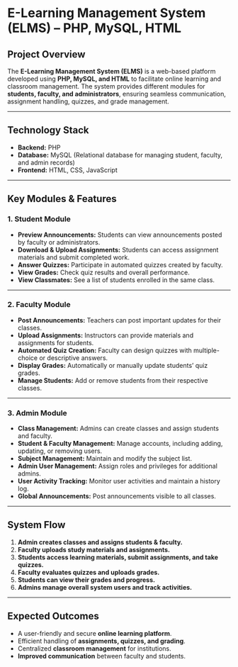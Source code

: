 # **E-Learning Management System (ELMS) – PHP, MySQL, HTML**  

## **Project Overview**  
The **E-Learning Management System (ELMS)** is a web-based platform developed using **PHP, MySQL, and HTML** to facilitate online learning and classroom management. The system provides different modules for **students, faculty, and administrators**, ensuring seamless communication, assignment handling, quizzes, and grade management.  

---

## **Technology Stack**  
- **Backend:** PHP
- **Database:** MySQL (Relational database for managing student, faculty, and admin records)  
- **Frontend:** HTML, CSS, JavaScript 

---

## **Key Modules & Features**  

### **1. Student Module**  
- **Preview Announcements:** Students can view announcements posted by faculty or administrators.  
- **Download & Upload Assignments:** Students can access assignment materials and submit completed work.  
- **Answer Quizzes:** Participate in automated quizzes created by faculty.  
- **View Grades:** Check quiz results and overall performance.  
- **View Classmates:** See a list of students enrolled in the same class.  

---

### **2. Faculty Module**  
- **Post Announcements:** Teachers can post important updates for their classes.  
- **Upload Assignments:** Instructors can provide materials and assignments for students.  
- **Automated Quiz Creation:** Faculty can design quizzes with multiple-choice or descriptive answers.  
- **Display Grades:** Automatically or manually update students’ quiz grades.  
- **Manage Students:** Add or remove students from their respective classes.  

---

### **3. Admin Module**  
- **Class Management:** Admins can create classes and assign students and faculty.  
- **Student & Faculty Management:** Manage accounts, including adding, updating, or removing users.  
- **Subject Management:** Maintain and modify the subject list.  
- **Admin User Management:** Assign roles and privileges for additional admins.  
- **User Activity Tracking:** Monitor user activities and maintain a history log.  
- **Global Announcements:** Post announcements visible to all classes.  

---

## **System Flow**  
1. **Admin creates classes and assigns students & faculty.**  
2. **Faculty uploads study materials and assignments.**  
3. **Students access learning materials, submit assignments, and take quizzes.**  
4. **Faculty evaluates quizzes and uploads grades.**  
5. **Students can view their grades and progress.**  
6. **Admins manage overall system users and track activities.**  

---

## **Expected Outcomes**  
- A user-friendly and secure **online learning platform**.  
- Efficient handling of **assignments, quizzes, and grading**.  
- Centralized **classroom management** for institutions.  
- **Improved communication** between faculty and students.  

